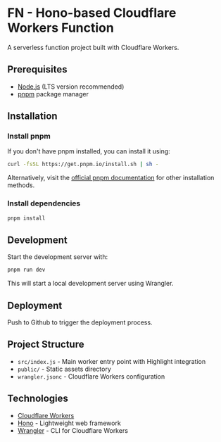 # FN - Hono-based Cloudflare Workers Function

A serverless function project built with Cloudflare Workers.

## Prerequisites

- [Node.js](https://nodejs.org/) (LTS version recommended)
- [pnpm](https://pnpm.io/) package manager

## Installation

### Install pnpm

If you don't have pnpm installed, you can install it using:

```bash
curl -fsSL https://get.pnpm.io/install.sh | sh -
```

Alternatively, visit the [official pnpm documentation](https://pnpm.io/installation) for other installation methods.

### Install dependencies

```bash
pnpm install
```

## Development

Start the development server with:

```bash
pnpm run dev
```

This will start a local development server using Wrangler.

## Deployment

Push to Github to trigger the deployment process.

## Project Structure

- `src/index.js` - Main worker entry point with Highlight integration
- `public/` - Static assets directory
- `wrangler.jsonc` - Cloudflare Workers configuration

## Technologies

- [Cloudflare Workers](https://workers.cloudflare.com/)
- [Hono](https://hono.dev/) - Lightweight web framework
- [Wrangler](https://developers.cloudflare.com/workers/wrangler/) - CLI for Cloudflare Workers
